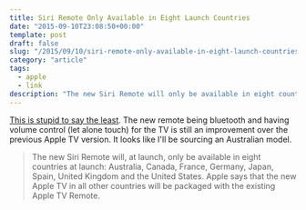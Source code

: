 ```yaml
---
title: Siri Remote Only Available in Eight Launch Countries
date: "2015-09-10T23:08:50+00:00"
template: post
draft: false
slug: "/2015/09/10/siri-remote-only-available-in-eight-launch-countries/"
category: "article"
tags:
  - apple
  - link
description: "The new Siri Remote will only be available in eight countries at launch."
---
```


[This is stupid to say the least](https://www.macstories.net/news/the-new-apple-tv-our-complete-overview/). The new remote being bluetooth and having volume control (let alone touch) for the TV is still an improvement over the previous Apple TV version. It looks like I'll be sourcing an Australian model.

<blockquote>
The new Siri Remote will, at launch, only be available in eight countries at launch: Australia, Canada, France, Germany, Japan, Spain, United Kingdom and the United States. Apple says that the new Apple TV in all other countries will be packaged with the existing Apple TV Remote.
</blockquote>
